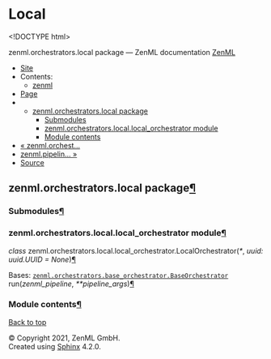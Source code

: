 # Local

&lt;!DOCTYPE html&gt;

zenml.orchestrators.local package — ZenML documentation  [ZenML](https://github.com/zenml-io/zenml/tree/154f041af2db9874b351cccd305478a173a7e939/docs/sphinx_docs/_build/html/index.html)

*  [Site](https://github.com/zenml-io/zenml/tree/154f041af2db9874b351cccd305478a173a7e939/docs/sphinx_docs/_build/html/index.html)
  * Contents:
    * [zenml](https://github.com/zenml-io/zenml/tree/154f041af2db9874b351cccd305478a173a7e939/docs/sphinx_docs/_build/html/modules.html)
*  [Page](zenml.orchestrators.local.md)
  * * [zenml.orchestrators.local package](zenml.orchestrators.local.md)
      * [Submodules](zenml.orchestrators.local.md#submodules)
      * [zenml.orchestrators.local.local\_orchestrator module](zenml.orchestrators.local.md#module-zenml.orchestrators.local.local_orchestrator)
      * [Module contents](zenml.orchestrators.local.md#module-zenml.orchestrators.local)
* [ « zenml.orchest...](https://github.com/zenml-io/zenml/tree/154f041af2db9874b351cccd305478a173a7e939/docs/sphinx_docs/_build/html/zenml.orchestrators.airflow.html)
* [ zenml.pipelin... »](../zenml.pipelines.md)
*  [Source](https://github.com/zenml-io/zenml/tree/154f041af2db9874b351cccd305478a173a7e939/docs/sphinx_docs/_build/html/_sources/zenml.orchestrators.local.rst.txt)

## zenml.orchestrators.local package[¶](zenml.orchestrators.local.md#zenml-orchestrators-local-package)

### Submodules[¶](zenml.orchestrators.local.md#submodules)

### zenml.orchestrators.local.local\_orchestrator module[¶](zenml.orchestrators.local.md#module-zenml.orchestrators.local.local_orchestrator)

 _class_ zenml.orchestrators.local.local\_orchestrator.LocalOrchestrator\(_\*_, _uuid: uuid.UUID = None_\)[¶](zenml.orchestrators.local.md#zenml.orchestrators.local.local_orchestrator.LocalOrchestrator)

Bases: [`zenml.orchestrators.base_orchestrator.BaseOrchestrator`](./#zenml.orchestrators.base_orchestrator.BaseOrchestrator) run\(_zenml\_pipeline_, _\*\*pipeline\_args_\)[¶](zenml.orchestrators.local.md#zenml.orchestrators.local.local_orchestrator.LocalOrchestrator.run)

### Module contents[¶](zenml.orchestrators.local.md#module-zenml.orchestrators.local)

 [Back to top](zenml.orchestrators.local.md)

 © Copyright 2021, ZenML GmbH.  
 Created using [Sphinx](http://sphinx-doc.org/) 4.2.0.  


